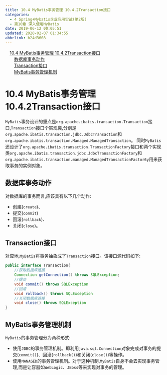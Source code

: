 ```yaml
---
title: 10.4 MyBatis事务管理 10.4.2Transaction接口
categories: 
  - 4 Spring+Mybatis企业应用实战(第2版)
  - 第10章 深入使用MyBatis
date: 2019-06-12 00:05:51
updated: 2020-02-07 01:34:55
abbrlink: b24d3608
---
```

<div id='my_toc'><a href="/JavaReadingNotes/b24d3608/#10-4-MyBatis事务管理-10-4-2Transaction接口" class="header_1">10.4 MyBatis事务管理 10.4.2Transaction接口</a>&nbsp;<br><a href="/JavaReadingNotes/b24d3608/#数据库事务动作" class="header_2">数据库事务动作</a>&nbsp;<br><a href="/JavaReadingNotes/b24d3608/#Transaction接口" class="header_2">Transaction接口</a>&nbsp;<br><a href="/JavaReadingNotes/b24d3608/#MyBatis事务管理机制" class="header_2">MyBatis事务管理机制</a>&nbsp;<br></div>
<style>.header_1{margin-left: 1em;}.header_2{margin-left: 2em;}.header_3{margin-left: 3em;}.header_4{margin-left: 4em;}.header_5{margin-left: 5em;}.header_6{margin-left: 6em;}</style>
<!--more-->
<script>if (navigator.platform.search('arm')==-1){document.getElementById('my_toc').style.display = 'none';}var e,p = document.getElementsByTagName('p');while (p.length>0) {e = p[0];e.parentElement.removeChild(e);}</script>

<!--end-->
# 10.4 MyBatis事务管理 10.4.2Transaction接口 #
`MyBatis`事务设计的重点是`org.apache.ibatis.transaction.Transaction`接口,`Transaction`接口个实现类,分别是`org.apache.ibatis.transaction.jdbc.JdbcTransaction`和`org.apache.ibatis.transaction.Managed.ManagedTransaction`。
同时`MyBatis`还设计了`org.apache.ibatis.transaction.TransactionFactory`接口和两个实现类`org.apache.ibatis.transaction.jdbc.JdbcTransactionFactory`和`org.apache.ibatis.transaction.managed.ManagedTransactionFactor6y`用来获取事务的实例对象。
## 数据库事务动作 ##
对数据库的事务而言,应该具有以下几个动作:
- 创建(`create`)、
- 提交(`commit`)
- 回滚(`rollback`)、
- 关闭(`close`)。

## Transaction接口 ##
对应地,`MyBatis`将事务抽象成了`Transaction`接口。该接口源代码如下:
```java
public interface Transaction{
    //获取数据库连接
    Connection getConnection() throws SQLException;
    //提交
    void commit() throws SQLException
    //回滚
    void rollback() throws SQLException
    //关闭数据库连接
    void close() throws SQLException
}
```
## MyBatis事务管理机制 ##
`MyBatis`的事务管理分为两种形式:
- 使用`JDBC`的事务管理机制。即利用`java.sql.Connection`对象完成对事务的提交(`commit()`)、回滚(`rollback()`)和关闭(`close()`)等操作。
- 使用`MANAGED`的事务管理机制。对于这种机制,`MyBatis`自身不会去实现事务管理,而是让容器如`WebLogic`、`JBoss`等来实现对事务的管理。

